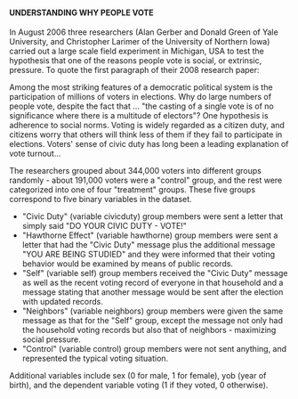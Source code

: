 

#### UNDERSTANDING WHY PEOPLE VOTE

In August 2006 three researchers (Alan Gerber and Donald Green of Yale University, and Christopher Larimer of the University of Northern Iowa) carried out a large scale field experiment in Michigan, USA to test the hypothesis that one of the reasons people vote is social, or extrinsic, pressure. To quote the first paragraph of their 2008 research paper:

Among the most striking features of a democratic political system is the participation of millions of voters in elections. Why do large numbers of people vote, despite the fact that ... "the casting of a single vote is of no significance where there is a multitude of electors"? One hypothesis is adherence to social norms. Voting is widely regarded as a citizen duty, and citizens worry that others will think less of them if they fail to participate in elections. Voters' sense of civic duty has long been a leading explanation of vote turnout...

The researchers grouped about 344,000 voters into different groups randomly - about 191,000 voters were a "control" group, and the rest were categorized into one of four "treatment" groups. These five groups correspond to five binary variables in the dataset.

- "Civic Duty" (variable civicduty) group members were sent a letter that simply said "DO YOUR CIVIC DUTY - VOTE!"
- "Hawthorne Effect" (variable hawthorne) group members were sent a letter that had the "Civic Duty" message plus the additional message "YOU ARE BEING STUDIED" and they were informed that their voting behavior would be examined by means of public records.
- "Self" (variable self) group members received the "Civic Duty" message as well as the recent voting record of everyone in that household and a message stating that another message would be sent after the election with updated records.
- "Neighbors" (variable neighbors) group members were given the same message as that for the "Self" group, except the message not only had the household voting records but also that of neighbors - maximizing social pressure.
- "Control" (variable control) group members were not sent anything, and represented the typical voting situation.

Additional variables include sex (0 for male, 1 for female), yob (year of birth), and the dependent variable voting (1 if they voted, 0 otherwise).
